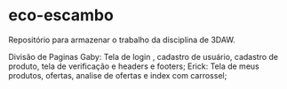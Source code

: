 # eco-escambo
Repositório para armazenar o trabalho da disciplina de 3DAW.

Divisão de Paginas
Gaby: Tela de login , cadastro de usuário, cadastro de produto, tela de verificação e headers e footers;
Erick: Tela de meus produtos, ofertas, analise de ofertas e index com carrossel;
